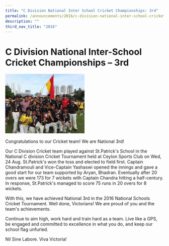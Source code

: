 ```yaml
---
title: "C Division National Inter School Cricket Championships: 3rd"
permalink: /announcements/2016/c-division-national-inter-school-cricket-championships-3rd/
description: ""
third_nav_title: "2016"
---
```

# **C Division National Inter-School Cricket Championships – 3rd**


<img src="/images/Cricket-12.jpg" 
     style="width:50%">
		 
Congratulations to our Cricket team! We are National 3rd!

Our C Division Cricket team played against St.Patrick's School in the National C division Cricket Tournament held at Ceylon Sports Club on Wed, 24 Aug. St.Patrick's won the toss and elected to field first. Captain Chandramouli and Vice-Captain Yashaswi opened the innings and gave a good start for our team supported by Aryan, Bhadran. Eventually after 20 overs we were 173 for 7 wickets with Captain Chandra hitting a half-century. In response, St.Patrick's managed to score 75 runs in 20 overs for 8 wickets.

With this, we have achieved National 3rd in the 2016 National Schools Cricket Tournament. Well done, Victorians! We are proud of you and the team's achievements.

Continue to aim high, work hard and train hard as a team. Live like a GPS, be engaged and committed to excellence in what you do, and keep our school flag unfurled.

Nil Sine Labore. Viva Victoria!